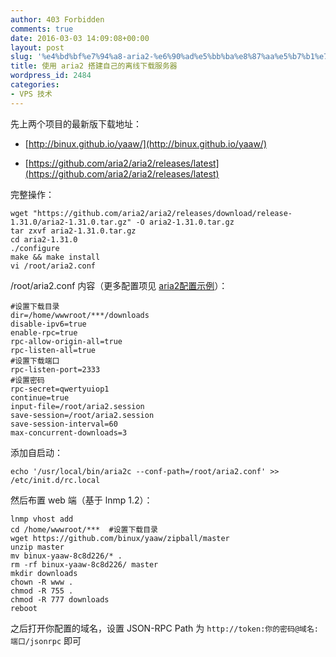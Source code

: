 ```yaml
---
author: 403 Forbidden
comments: true
date: 2016-03-03 14:09:08+00:00
layout: post
slug: '%e4%bd%bf%e7%94%a8-aria2-%e6%90%ad%e5%bb%ba%e8%87%aa%e5%b7%b1%e7%9a%84%e7%a6%bb%e7%ba%bf%e4%b8%8b%e8%bd%bd%e6%9c%8d%e5%8a%a1%e5%99%a8'
title: 使用 aria2 搭建自己的离线下载服务器
wordpress_id: 2484
categories:
- VPS 技术
---
```

先上两个项目的最新版下载地址：




    
  * [http://binux.github.io/yaaw/](http://binux.github.io/yaaw/)

    
  * [https://github.com/aria2/aria2/releases/latest](https://github.com/aria2/aria2/releases/latest)



完整操作：
```shell
wget "https://github.com/aria2/aria2/releases/download/release-1.31.0/aria2-1.31.0.tar.gz" -O aria2-1.31.0.tar.gz
tar zxvf aria2-1.31.0.tar.gz
cd aria2-1.31.0
./configure
make && make install
vi /root/aria2.conf
```


/root/aria2.conf 内容（更多配置项见 [aria2配置示例](http://futa.ooo/2726.html)）：
```
#设置下载目录
dir=/home/wwwroot/***/downloads 
disable-ipv6=true
enable-rpc=true
rpc-allow-origin-all=true
rpc-listen-all=true
#设置下载端口
rpc-listen-port=2333
#设置密码
rpc-secret=qwertyuiop1
continue=true
input-file=/root/aria2.session
save-session=/root/aria2.session
save-session-interval=60
max-concurrent-downloads=3
```


添加自启动：
```shell
echo '/usr/local/bin/aria2c --conf-path=/root/aria2.conf' >> /etc/init.d/rc.local
```


然后布置 web 端（基于 lnmp 1.2）：
```
lnmp vhost add
cd /home/wwwroot/***  #设置下载目录
wget https://github.com/binux/yaaw/zipball/master
unzip master
mv binux-yaaw-8c8d226/* .
rm -rf binux-yaaw-8c8d226/ master
mkdir downloads
chown -R www .
chmod -R 755 .
chmod -R 777 downloads
reboot
```


之后打开你配置的域名，设置 JSON-RPC Path 为 ``http://token:你的密码@域名:端口/jsonrpc`` 即可
